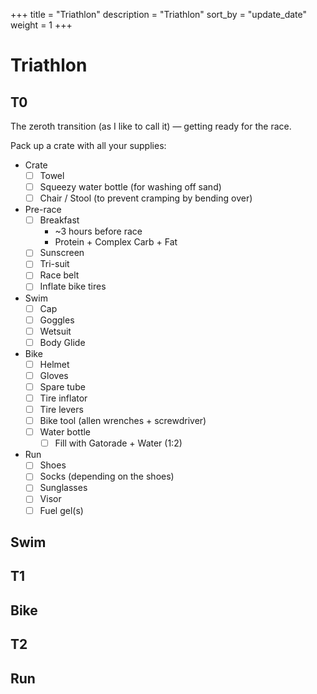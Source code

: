+++
title = "Triathlon"
description = "Triathlon"
sort_by = "update_date"
weight = 1
+++

# Triathlon

## T0

The zeroth transition (as I like to call it) — getting ready for the race.

Pack up a crate with all your supplies:

- Crate
  - [ ] Towel
  - [ ] Squeezy water bottle (for washing off sand)
  - [ ] Chair / Stool (to prevent cramping by bending over)

- Pre-race
  - [ ] Breakfast
    - ~3 hours before race
    - Protein + Complex Carb + Fat
  - [ ] Sunscreen
  - [ ] Tri-suit
  - [ ] Race belt
  - [ ] Inflate bike tires

- Swim
  - [ ] Cap
  - [ ] Goggles
  - [ ] Wetsuit
  - [ ] Body Glide

- Bike
  - [ ] Helmet
  - [ ] Gloves
  - [ ] Spare tube
  - [ ] Tire inflator
  - [ ] Tire levers
  - [ ] Bike tool (allen wrenches + screwdriver)
  - [ ] Water bottle
    - [ ] Fill with Gatorade + Water (1:2)
- Run
  - [ ] Shoes
  - [ ] Socks (depending on the shoes)
  - [ ] Sunglasses
  - [ ] Visor
  - [ ] Fuel gel(s)

## Swim

## T1

## Bike

## T2

## Run
